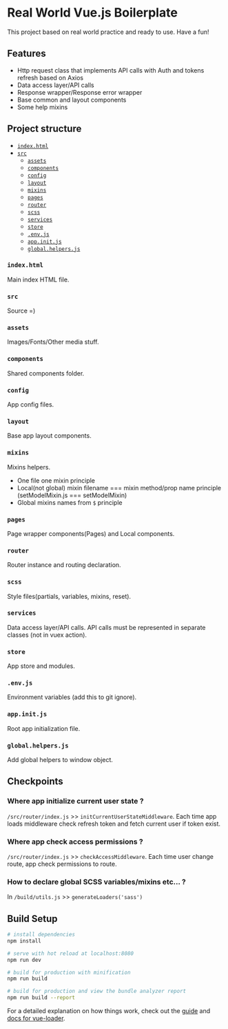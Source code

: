# Real World Vue.js Boilerplate
This project based on real world practice and ready to use. Have a fun!

## Features
- Http request class that implements API calls with Auth and tokens refresh based on Axios
- Data access layer/API calls
- Response wrapper/Response error wrapper
- Base common and layout components
- Some help mixins

## Project structure
- [`index.html`](#indexhtml)
- [`src`](#src)
  - [`assets`](#assets)
  - [`components`](#components)
  - [`config`](#config)
  - [`layout`](#layout)
  - [`mixins`](#mixins)
  - [`pages`](#pages)
  - [`router`](#router)
  - [`scss`](#scss)
  - [`services`](#services)
  - [`store`](#store)
  - [`.env.js`](#envjs)
  - [`app.init.js`](#appinitjs)
  - [`global.helpers.js`](#globalhelpersjs)

### `index.html`
Main index HTML file.

### `src`
Source =)

### `assets`
Images/Fonts/Other media stuff.

### `components`
Shared components folder.

### `config`
App config files.

### `layout`
Base app layout components.

### `mixins`
Mixins helpers.
- One file one mixin principle
- Local(not global) mixin filename === mixin method/prop name principle (setModelMixin.js === setModelMixin)
- Global mixins names from `$` principle

### `pages`
Page wrapper components(Pages) and Local components.

### `router`
Router instance and routing declaration.

### `scss`
Style files(partials, variables, mixins, reset).

### `services`
Data access layer/API calls. API calls must be represented in separate classes (not in vuex action).

### `store`
App store and modules.

### `.env.js`
Environment variables (add this to git ignore).

### `app.init.js`
Root app initialization file.

### `global.helpers.js`
Add global helpers to window object.

## Checkpoints

### Where app initialize current user state ?
`/src/router/index.js` >> `initCurrentUserStateMiddleware`.
Each time app loads middleware check refresh token and fetch current user if token exist.

### Where app check access permissions ?
`/src/router/index.js` >> `checkAccessMiddleware`.
Each time user change route, app check permissions to route.

### How to declare global SCSS variables/mixins etc... ?
In `/build/utils.js` >> `generateLoaders('sass')`

## Build Setup
``` bash
# install dependencies
npm install

# serve with hot reload at localhost:8080
npm run dev

# build for production with minification
npm run build

# build for production and view the bundle analyzer report
npm run build --report
```

For a detailed explanation on how things work, check out the [guide](http://vuejs-templates.github.io/webpack/) and [docs for vue-loader](http://vuejs.github.io/vue-loader).
